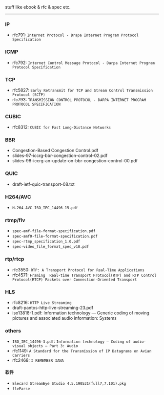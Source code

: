 stuff like ebook & rfc & spec etc.

---

### IP

* rfc791: `Internet Protocol - Drapa Internet Program Protocol Specification`

### ICMP

* rfc792: `Internet Control Message Protocol - Darpa Internet Program Protocol Specification`

### TCP

* rfc5827: `Early Retransmit for TCP and Stream Control Transmission Protocol (SCTP)`
* rfc793: `TRANSMISSION CONTROL PROTOCOL - DARPA INTERNET PROGRAM PROTOCOL SPECIFICATION`

### CUBIC

* rfc8312: `CUBIC for Fast Long-Distance Networks`

### BBR

* Congestion-Based Congestion Control.pdf
* slides-97-iccrg-bbr-congestion-control-02.pdf
* slides-98-iccrg-an-update-on-bbr-congestion-control-00.pdf

### QUIC

* draft-ietf-quic-transport-08.txt

### H264/AVC

* `H.264-AVC-ISO_IEC_14496-15.pdf`

### rtmp/flv

* `spec-amf-file-format-specification.pdf`
* `spec-amf0-file-format-specification.pdf`
* `spec-rtmp_specification_1.0.pdf`
* `spec-video_file_format_spec_v10.pdf`

### rtp/rtcp

* rfc3550: `RTP: A Transport Protocol for Real-Time Applications`
* rfc4571: `Framing  Real-time Transport Protocol(RTP) and RTP Control Protocol(RTCP) Packets over Connection-Oriented Transport`

### HLS

* rfc8216: `HTTP Live Streaming`
* draft-pantos-http-live-streaming-23.pdf
* iso13818-1.pdf: Information technology — Generic coding of moving pictures and associated audio information: Systems

### others

* `ISO_IEC_14496-3.pdf`: `Information technology — Coding of audio-visual objects — Part 3: Audio`
* rfc1149: `A Standard for the Transmission of IP Datagrams on Avian Carriers`
* rfc2468: `I REMEMBER IANA`

#### 软件

* `Elecard StreamEye Studio 4.5.190531(full7,7.101).pkg`
* `flvParse`
